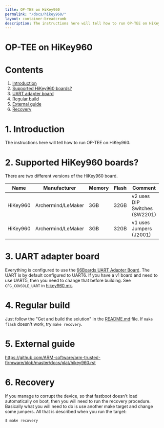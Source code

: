 ```yaml
---
title: OP-TEE on HiKey960
permalink: "/docs/hikey960/"
layout: container-breadcrumb
description: The instructions here will tell how to run OP-TEE on HiKey960.
---
```


# OP-TEE on HiKey960

# Contents
1. [Introduction](#1-introduction)
2. [Supported HiKey960 boards?](#2-supported-hikey960-boards)
3. [UART adapter board](#3-uart-adapter-board)
4. [Regular build](#4-regular-build)
5. [External guide](#5-external-guide)
6. [Recovery](#6-recovery)

# 1. Introduction
The instructions here will tell how to run OP-TEE on HiKey960.

# 2. Supported HiKey960 boards?
There are two different versions of the HiKey960 board.

| Name | Manufacturer | Memory | Flash | Comment |
|------|--------------|--------|-------|---------|
| HiKey960 | Archermind/LeMaker | 3GB | 32GB | v2 uses DIP Switches (SW2201) |
| HiKey960 | Archermind/LeMaker | 3GB | 32GB | v1 uses Jumpers (J2001) |

# 3. UART adapter board
Everything is configured to use the [96Boards UART Adapter Board]. The UART is
by default configured to UART6. If you have a v1 board and need to use UART5,
then you need to change that before building. See `CFG_CONSOLE_UART` in
[hikey960.mk].

# 4. Regular build
Just follow the "Get and build the solution" in the [README.md] file. If
`make flash` doesn't work, try `make recovery`.

# 5. External guide
https://github.com/ARM-software/arm-trusted-firmware/blob/master/docs/plat/hikey960.rst

# 6. Recovery
If you manage to corrupt the device, so that fastboot doesn't load automatically
on boot, then you will need to run the recovery procedure. Basically what you
will need to do is use another make target and change some jumpers. All that is
described when you run the target:
```bash
$ make recovery
```

[README.md]: ../../build/
[hikey960.mk]: https://github.com/OP-TEE/build/blob/master/hikey960.mk
[96Boards UART Adapter Board]: http://www.96boards.org/product/uarts
